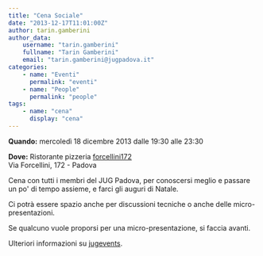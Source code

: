 ```yaml
---
title: "Cena Sociale"
date: "2013-12-17T11:01:00Z"
author: tarin.gamberini
author_data:
    username: "tarin.gamberini"
    fullname: "Tarin Gamberini"
    email: "tarin.gamberini@jugpadova.it"
categories:
    - name: "Eventi"
      permalink: "eventi"
    - name: "People"
      permalink: "people"
tags:
    - name: "cena"
      display: "cena"
---
```


**Quando:** mercoledì 18 dicembre 2013 dalle 19:30 alle 23:30

**Dove:** Ristorante pizzeria
[forcellini172](http://www.forcellini172.it/)\
Via Forcellini, 172 - Padova

Cena con tutti i membri del JUG Padova, per conoscersi meglio e passare
un po' di tempo assieme, e farci gli auguri di Natale.

Ci potrà essere spazio anche per discussioni tecniche o anche delle
micro-presentazioni.

Se qualcuno vuole proporsi per una micro-presentazione, si faccia
avanti.

Ulteriori informazioni su
[jugevents](http://www.jugevents.org/jugevents/event/52996).
